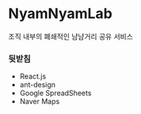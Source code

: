 # NyamNyamLab
조직 내부의 폐쇄적인 냠냠거리 공유 서비스 

### 뒷받침
* React.js
* ant-design
* Google SpreadSheets
* Naver Maps
